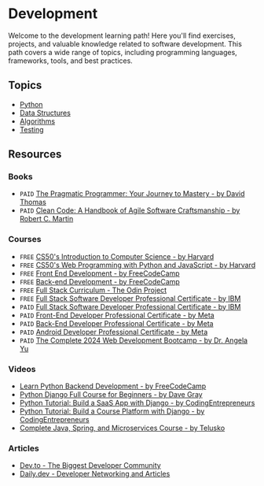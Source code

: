 # Development

Welcome to the development learning path! Here you'll find exercises, projects, and valuable knowledge related to software development. This path covers a wide range of topics, including programming languages, frameworks, tools, and best practices.

## Topics

- [Python](./1-python/README.md)
- [Data Structures](./2-data-structures/README.md)
- [Algorithms](./3-algorithms/README.md)
- [Testing](./4-testing/README.md)

## Resources

### Books

- `PAID` [The Pragmatic Programmer: Your Journey to Mastery - by David Thomas](https://www.amazon.com/dp/0135957052/)
- `PAID` [Clean Code: A Handbook of Agile Software Craftsmanship - by Robert C. Martin](https://www.amazon.com/dp/0132350882/)

### Courses

- `FREE` [CS50's Introduction to Computer Science - by Harvard](https://www.edx.org/learn/computer-science/harvard-university-cs50-s-introduction-to-computer-science)
- `FREE` [CS50's Web Programming with Python and JavaScript - by Harvard](https://www.edx.org/learn/web-development/harvard-university-cs50-s-web-programming-with-python-and-javascript)
- `FREE` [Front End Development - by FreeCodeCamp](https://www.freecodecamp.org/learn/front-end-development-libraries/)
- `FREE` [Back-end Development - by FreeCodeCamp](https://www.freecodecamp.org/learn/back-end-development-and-apis/)
- `FREE` [Full Stack Curriculum - The Odin Project](https://www.theodinproject.com/)
- `FREE` [Full Stack Software Developer Professional Certificate - by IBM](https://www.edx.org/certificates/professional-certificate/ibm-full-stack-developer)
- `PAID` [Full Stack Software Developer Professional Certificate - by IBM](https://www.coursera.org/professional-certificates/ibm-full-stack-cloud-developer)
- `PAID` [Front-End Developer Professional Certificate - by Meta](https://www.coursera.org/professional-certificates/meta-front-end-developer)
- `PAID` [Back-End Developer Professional Certificate - by Meta](https://www.coursera.org/professional-certificates/ibm-backend-development)
- `PAID` [Android Developer Professional Certificate - by Meta](https://www.coursera.org/professional-certificates/meta-android-developer)
- `PAID` [The Complete 2024 Web Development Bootcamp - by Dr. Angela Yu](https://www.udemy.com/course/the-complete-web-development-bootcamp/)

### Videos

- [Learn Python Backend Development - by FreeCodeCamp](https://youtu.be/ftKiHCDVwfA)
- [Python Django Full Course for Beginners - by Dave Gray](https://youtu.be/Rp5vd34d-z4)
- [Python Tutorial: Build a SaaS App with Django - by CodingEntrepreneurs](https://youtu.be/WbNNESIxJnY)
- [Python Tutorial: Build a Course Platform with Django - by CodingEntrepreneurs](https://youtu.be/I_IchaIdmnA)
- [Complete Java, Spring, and Microservices Course - by Telusko](https://youtu.be/4XTsAAHW_Tc)

### Articles

- [Dev.to - The Biggest Developer Community](https://dev.to/)
- [Daily.dev - Developer Networking and Articles](https://daily.dev/)
